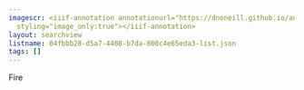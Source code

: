 ```yaml
---
imagescr: <iiif-annotation annotationurl="https://dnoneill.github.io/annotate/annotations/04fbbb28-d5a7-4408-b7da-800c4e65eda3-001.json"
  styling="image_only:true"></iiif-annotation>
layout: searchview
listname: 04fbbb28-d5a7-4408-b7da-800c4e65eda3-list.json
tags: []
---
```

Fire